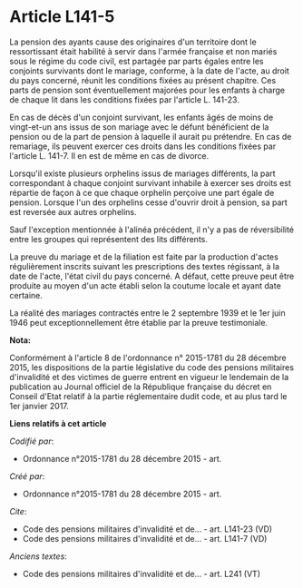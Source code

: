 # Article L141-5

La pension des ayants cause des originaires d'un territoire dont le ressortissant était habilité à servir dans l'armée
française et non mariés sous le régime du code civil, est partagée par parts égales entre les conjoints survivants dont le
mariage, conforme, à la date de l'acte, au droit du pays concerné, réunit les conditions fixées au présent chapitre. Ces
parts de pension sont éventuellement majorées pour les enfants à charge de chaque lit dans les conditions fixées par
l'article L. 141-23.

En cas de décès d'un conjoint survivant, les enfants âgés de moins de vingt-et-un ans issus de son mariage avec le défunt
bénéficient de la pension ou de la part de pension à laquelle il aurait pu prétendre. En cas de remariage, ils peuvent
exercer ces droits dans les conditions fixées par l'article L. 141-7. Il en est de même en cas de divorce.

Lorsqu'il existe plusieurs orphelins issus de mariages différents, la part correspondant à chaque conjoint survivant inhabile
à exercer ses droits est répartie de façon à ce que chaque orphelin perçoive une part égale de pension. Lorsque l'un des
orphelins cesse d'ouvrir droit à pension, sa part est reversée aux autres orphelins.

Sauf l'exception mentionnée à l'alinéa précédent, il n'y a pas de réversibilité entre les groupes qui représentent des lits
différents.

La preuve du mariage et de la filiation est faite par la production d'actes régulièrement inscrits suivant les prescriptions
des textes régissant, à la date de l'acte, l'état civil du pays concerné. A défaut, cette preuve peut être produite au moyen
d'un acte établi selon la coutume locale et ayant date certaine.

La réalité des mariages contractés entre le 2 septembre 1939 et le 1er juin 1946 peut exceptionnellement être établie par la
preuve testimoniale.

**Nota:**

Conformément à l'article 8 de l'ordonnance n° 2015-1781 du 28 décembre 2015, les dispositions de la partie législative du
code des pensions militaires d'invalidité et des victimes de guerre entrent en vigueur le lendemain de la publication au
Journal officiel de la République française du décret en Conseil d'Etat relatif à la partie réglementaire dudit code, et au
plus tard le 1er janvier 2017.

**Liens relatifs à cet article**

_Codifié par_:

  - Ordonnance n°2015-1781 du 28 décembre 2015 - art.

_Créé par_:

  - Ordonnance n°2015-1781 du 28 décembre 2015 - art.

_Cite_:

  - Code des pensions militaires d'invalidité et de... - art. L141-23 (VD)
  - Code des pensions militaires d'invalidité et de... - art. L141-7 (VD)

_Anciens textes_:

  - Code des pensions militaires d'invalidité et de... - art. L241 (VT)
